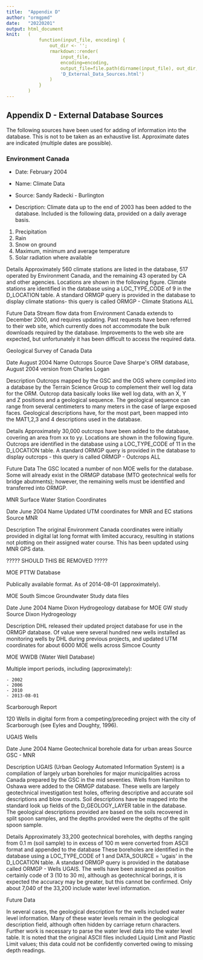 ```yaml
---
title:  "Appendix D"
author: "ormgpmd"
date:   "20220201"
output: html_document
knit:   (
            function(input_file, encoding) {
                out_dir <- '';
                rmarkdown::render(
                    input_file,
                    encoding=encoding,
                    output_file=file.path(dirname(input_file), out_dir,
                    'D_External_Data_Sources.html')
                )
            }
        )
---
```


## Appendix D - External Database Sources

The following sources have been used for adding of information into the database.  This is not to be taken as an exhaustive list.  Approximate dates are indicated (multiple dates are possible).

### Environment Canada

* Date: February 2004
* Name: Climate Data
* Source: Sandy Radecki - Burlington

* Description: Climate data up to the end of 2003 has been added to the database.  Included is the following data, provided on a daily average basis.

1.	Precipitation
2.	Rain
3.	Snow on ground
4.	Maximum, minimum and average temperature
5.	Solar radiation where available

Details	Approximately 560 climate stations are listed in the database, 517 operated by Environment Canada, and the remaining 43 operated by CA and other agencies.  Locations are shown in the following figure.  Climate stations are identified in the database using a LOC_TYPE_CODE of 9 in the D_LOCATION table.  A standard ORMGP query is provided in the database to display climate stations- this query is called ORMGP - Climate Stations ALL

Future Data	Stream flow data from Environment Canada extends to December 2000, and requires updating.  Past requests have been referred to their web site, which currently does not accommodate the bulk downloads required by the database.  Improvements to the web site are expected, but unfortunately it has been difficult to access the required data.

Geological Survey of Canada Data

Date	August 2004
Name	Outcrops
Source	Dave Sharpe's ORM database, August 2004 version from Charles Logan

Description	Outcrops mapped by the GSC and the OGS where compiled into a database by the Terrain Science Group to complement their well log data for the ORM.  Outcrop data basically looks like well log data, with an X, Y and Z positions and a geological sequence.  The geological sequence can range from several centimeters to many meters in the case of large exposed faces.  Geological descriptions have, for the most part, been mapped into the MAT1,2,3 and 4 descriptions used in the database.

Details	Approximately 30,000 outcrops have been added to the database, covering an area from xx to yy.  Locations are shown in the following figure.  Outcrops are identified in the database using a LOC_TYPE_CODE of 11 in the D_LOCATION table.  A standard ORMGP query is provided in the database to display outcrops - this query is called ORMGP - Outcrops ALL


Future Data	The GSC located a number of non MOE wells for the database.  Some will already exist in the ORMGP database (MTO geotechnical wells for bridge abutments); however, the remaining wells must be identified and transferred into ORMGP.

MNR Surface Water Station Coordinates

Date	June 2004
Name	Updated UTM coordinates for MNR and EC stations
Source	MNR

Description	The original Environment Canada coordinates were initially provided in digital lat long format with limited accuracy, resulting in stations not plotting on their assigned water course.  This has been updated using MNR GPS data.

????? SHOULD THIS BE REMOVED ?????

MOE PTTW Database

Publically available format.  As of 2014-08-01 (approximately).

MOE South Simcoe Groundwater Study data files

Date	June 2004
Name	Dixon Hydrogeology database for MOE GW study
Source	Dixon Hydrogeology

Description	DHL released their updated project database for use in the ORMGP database.  Of value were several hundred new wells installed as monitoring wells by DHL during previous projects, and updated UTM coordinates for about 6000 MOE wells across Simcoe County

MOE WWDB (Water Well Database)

Multiple import periods, including (approximately):

    - 2002
    - 2006
    - 2010
    - 2013-08-01

Scarborough Report

120 Wells in digital form from a competing/preceding project with the city of Scarborough (see Eyles and Doughty, 1996).

UGAIS Wells

Date	June 2004
Name	Geotechnical borehole data for urban areas
Source	GSC - MNR

Description	UGAIS (Urban Geology Automated Information System) is a compilation of largely urban boreholes for major municipalities across Canada prepared by the GSC in the mid seventies.   Wells from Hamilton to Oshawa were added to the ORMGP database.  These wells are largely geotechnical investigation test holes, offering descriptive and accurate soil descriptions and blow counts.  Soil descriptions have be mapped into the standard look up fields of the D_GEOLOGY_LAYER table in the database.  The geological descriptions provided are based on the soils recovered in split spoon samples, and the depths provided were the depths of the split spoon sample.  

Details	Approximately 33,200 geotechnical boreholes, with depths ranging from 0.1 m (soil sample) to in excess of 100 m were converted from ASCII format and appended to the database  These boreholes are identified in the database using a LOC_TYPE_CODE of 1 and DATA_SOURCE = 'ugais' in the D_LOCATION table.  A standard ORMGP query is provided in the database called ORMGP - Wells UGAIS.  The wells have been assigned as position certainly code of 3 (10 to 30 m), although as geotechnical borings, it is expected the accuracy may be greater, but this cannot be confirmed.  Only about 7,040 of the 33,200 include water level information.

Future Data	

In several cases, the geological description for the wells included water level information.  Many of these water levels remain in the geological description field, although often hidden by carriage return characters.  Further work is necessary to parse the water level data into the water level table.   It is noted that the original ASCII files included Liquid Limit and Plastic Limit values; this data could not be confidently converted owing to missing depth readings.


